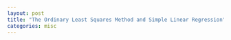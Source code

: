 ```yaml
---
layout: post
title: "The Ordinary Least Squares Method and Simple Linear Regression"
categories: misc
---
```


